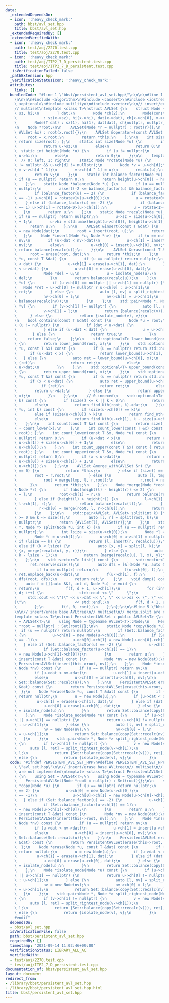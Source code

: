 ```yaml
---
data:
  _extendedDependsOn:
  - icon: ':heavy_check_mark:'
    path: bbst/avl_set.hpp
    title: bbst/avl_set.hpp
  _extendedRequiredBy: []
  _extendedVerifiedWith:
  - icon: ':heavy_check_mark:'
    path: test/aoj/2270.test.cpp
    title: test/aoj/2270.test.cpp
  - icon: ':heavy_check_mark:'
    path: test/aoj/ITP2_7_D_persistent.test.cpp
    title: test/aoj/ITP2_7_D_persistent.test.cpp
  _isVerificationFailed: false
  _pathExtension: hpp
  _verificationStatusIcon: ':heavy_check_mark:'
  attributes:
    links: []
  bundledCode: "#line 1 \"bbst/persistent_avl_set.hpp\"\n\n\n\n#line 1 \"bbst/avl_set.hpp\"\
    \n\n\n\n#include <algorithm>\n#include <cassert>\n#include <iostream>\n#include\
    \ <optional>\n#include <utility>\n#include <vector>\n\n// insert/erase base AVLtree\n\
    // multiset\ntemplate <class T>\nstruct AVLSet {\n    struct Node {\n        int\
    \ sz, hi;\n        T dat;\n        Node *ch[2];\n        Node(const Node *x)\n\
    \            : sz(x->sz), hi(x->hi), dat(x->dat), ch{x->ch[0], x->ch[1]} {};\n\
    \        Node(T dat) : sz(1), hi(1), dat(dat), ch{nullptr, nullptr} {};\n    };\n\
    \n    Node *root;\n\n    AVLSet(Node *r = nullptr) : root(r){};\n    AVLSet(const\
    \ AVLSet &x) : root(x.root){};\n    AVLSet &operator=(const AVLSet &x) {\n   \
    \     root = x.root;\n        return *this;\n    };\n\n    int size() const {\
    \ return size(root); };\n    static int size(Node *u) {\n        if (u != nullptr)\n\
    \            return u->sz;\n        else\n            return 0;\n    };\n\n  \
    \  static int height(Node *u) {\n        if (u != nullptr)\n            return\
    \ u->hi;\n        else\n            return 0;\n    };\n\n    template <int d>\
    \  // 0: left, 1: right\n    static Node *rotate(Node *u) {\n        assert(u\
    \ != nullptr && u->ch[d] != nullptr);\n        Node *v = u->ch[d];\n        u->ch[d]\
    \ = v->ch[d ^ 1];\n        v->ch[d ^ 1] = u;\n        recalc(u);\n        recalc(v);\n\
    \        return v;\n    };\n    static int balance_factor(Node *u) {\n       \
    \ if (u == nullptr) return 0;\n        return height(u->ch[0]) - height(u->ch[1]);\n\
    \    };\n    static Node *balance(Node *u) {\n        if (u == nullptr) return\
    \ nullptr;\n        assert(-2 <= balance_factor(u) && balance_factor(u) <= 2);\n\
    \        if (balance_factor(u) == 2) {\n            if (balance_factor(u->ch[0])\
    \ == -1) u->ch[0] = rotate<1>(u->ch[0]);\n            u = rotate<0>(u);\n    \
    \    } else if (balance_factor(u) == -2) {\n            if (balance_factor(u->ch[1])\
    \ == 1) u->ch[1] = rotate<0>(u->ch[1]);\n            u = rotate<1>(u);\n     \
    \   }\n        return u;\n    };\n    static Node *recalc(Node *u) {\n       \
    \ if (u == nullptr) return nullptr;\n        u->sz = size(u->ch[0]) + size(u->ch[1])\
    \ + 1;\n        u->hi = std::max(height(u->ch[0]), height(u->ch[1])) + 1;\n  \
    \      return u;\n    };\n\n    AVLSet &insert(const T &dat) {\n        Node *u\
    \ = new Node(dat);\n        root = insert(root, u);\n        return *this;\n \
    \   };\n    Node *insert(Node *u, Node *nv) {\n        if (u == nullptr) return\
    \ nv;\n        if (u->dat < nv->dat)\n            u->ch[1] = insert(u->ch[1],\
    \ nv);\n        else\n            u->ch[0] = insert(u->ch[0], nv);\n\n       \
    \ return balance(recalc(u));\n    };\n\n    AVLSet &erase(const T &dat) {\n  \
    \      root = erase(root, dat);\n        return *this;\n    };\n    Node *erase(Node\
    \ *u, const T &dat) {\n        if (u == nullptr) return nullptr;\n        if (u->dat\
    \ < dat) {\n            u->ch[1] = erase(u->ch[1], dat);\n        } else if (dat\
    \ < u->dat) {\n            u->ch[0] = erase(u->ch[0], dat);\n        } else {\n\
    \            Node *del = u;\n            u = isolate_node(u);\n            delete\
    \ del;\n        }\n        return balance(recalc(u));\n    };\n    Node *isolate_node(Node\
    \ *u) {\n        if (u->ch[0] == nullptr || u->ch[1] == nullptr) {\n         \
    \   Node *ret = u->ch[0] != nullptr ? u->ch[0] : u->ch[1];\n            return\
    \ ret;\n        } else {\n            auto [l, nv] = split_rightest_node(u->ch[0]);\n\
    \            nv->ch[0] = l;\n            nv->ch[1] = u->ch[1];\n            return\
    \ balance(recalc(nv));\n        }\n    };\n    std::pair<Node *, Node *> split_rightest_node(Node\
    \ *v) {\n        if (v->ch[1] != nullptr) {\n            auto [l, ret] = split_rightest_node(v->ch[1]);\n\
    \            v->ch[1] = l;\n            return {balance(recalc(v)), ret};\n  \
    \      } else {\n            return {isolate_node(v), v};\n        }\n    };\n\
    \n    bool contains(const T &dat) const {\n        Node *u = root;\n        while\
    \ (u != nullptr) {\n            if (dat < u->dat) {\n                u = u->ch[0];\n\
    \            } else if (u->dat < dat) {\n                u = u->ch[1];\n     \
    \       } else {\n                return true;\n            }\n        }\n   \
    \     return false;\n    };\n\n    std::optional<T> lower_bound(const T &x) const\
    \ {\n        return lower_bound(root, x);\n    };\n    std::optional<T> lower_bound(Node\
    \ *u, const T &x) const {\n        if (u == nullptr) return std::nullopt;\n  \
    \      if (u->dat < x) {\n            return lower_bound(u->ch[1], x);\n     \
    \   } else {\n            auto ret = lower_bound(u->ch[0], x);\n            if\
    \ (ret)\n                return ret;\n            else\n                return\
    \ u->dat;\n        }\n    };\n    std::optional<T> upper_bound(const T &x) const\
    \ {\n        return upper_bound(root, x);\n    };\n    std::optional<T> upper_bound(Node\
    \ *u, const T &x) const {\n        if (u == nullptr) return std::nullopt;\n  \
    \      if (x < u->dat) {\n            auto ret = upper_bound(u->ch[0], x);\n \
    \           if (ret)\n                return ret;\n            else\n        \
    \        return u->dat;\n        } else {\n            return upper_bound(u->ch[1],\
    \ x);\n        }\n    };\n\n    // 0-indexed\n    std::optional<T> find_Kth(int\
    \ k) const {\n        if (size() <= k || k < 0)\n            return std::nullopt;\n\
    \        else\n            return find_Kth(root, k)->dat;\n    };\n    Node *find_Kth(Node\
    \ *u, int k) const {\n        if (size(u->ch[0]) == k)\n            return u;\n\
    \        else if (size(u->ch[0]) > k)\n            return find_Kth(u->ch[0], k);\n\
    \        else\n            return find_Kth(u->ch[1], k - size(u->ch[0]) - 1);\n\
    \    };\n\n    int count(const T &x) const {\n        return size() - count_upper(x)\
    \ - count_lower(x);\n    };\n    int count_lower(const T &x) const { return count_lower(x,\
    \ root); };\n    int count_lower(const T &x, Node *u) const {\n        if (u ==\
    \ nullptr) return 0;\n        if (u->dat < x)\n            return count_lower(x,\
    \ u->ch[1]) + size(u->ch[0]) + 1;\n        else\n            return count_lower(x,\
    \ u->ch[0]);\n    };\n    int count_upper(const T &x) const { return count_upper(x,\
    \ root); };\n    int count_upper(const T &x, Node *u) const {\n        if (u ==\
    \ nullptr) return 0;\n        if (x < u->dat)\n            return count_upper(x,\
    \ u->ch[0]) + size(u->ch[1]) + 1;\n        else\n            return count_upper(x,\
    \ u->ch[1]);\n    };\n\n    AVLSet &merge_with(AVLSet &r) {\n        if (r.size()\
    \ == 0) {\n            return *this;\n        } else if (size() == 0) {\n    \
    \        root = r.root;\n        } else {\n            auto [l, tmp] = split_rightest_node(root);\n\
    \            root = merge(tmp, l, r.root);\n            r.root = nullptr;\n  \
    \      }\n        return *this;\n    };\n    Node *merge(Node *root, Node *l,\
    \ Node *r) {\n        if (abs(height(l) - height(r)) <= 2) {\n            root->ch[0]\
    \ = l;\n            root->ch[1] = r;\n            return balance(recalc(root));\n\
    \        } else if (height(l) > height(r)) {\n            l->ch[1] = merge(root,\
    \ l->ch[1], r);\n            return balance(recalc(l));\n        } else {\n  \
    \          r->ch[0] = merge(root, l, r->ch[0]);\n            return balance(recalc(r));\n\
    \        }\n    };\n\n    std::pair<AVLSet, AVLSet> split(int k) {\n        assert(k\
    \ >= 0 && k <= size());\n        auto [l, r] = split(root, k);\n        root =\
    \ nullptr;\n        return {AVLSet(l), AVLSet(r)};\n    };\n    std::pair<Node\
    \ *, Node *> split(Node *u, int k) {\n        if (u == nullptr) return {nullptr,\
    \ nullptr};\n        int lsize = size(u->ch[0]);\n        Node *l = u->ch[0];\n\
    \        Node *r = u->ch[1];\n        u->ch[0] = u->ch[1] = nullptr;\n       \
    \ if (lsize == k) {\n            return {l, insert(r, recalc(u))};\n        }\
    \ else if (k < lsize) {\n            auto [x, y] = split(l, k);\n            return\
    \ {x, merge(recalc(u), y, r)};\n        } else {\n            auto [x, y] = split(r,\
    \ k - lsize - 1);\n            return {merge(recalc(u), l, x), y};\n        }\n\
    \    };\n\n    std::vector<T> list() const {\n        std::vector<T> ret;\n  \
    \      ret.reserve(size());\n        auto dfs = [&](Node *u, auto &&f) {\n   \
    \         if (u == nullptr) return;\n            f(u->ch[0], f);\n           \
    \ ret.emplace_back(u->dat);\n            f(u->ch[1], f);\n        };\n       \
    \ dfs(root, dfs);\n        return ret;\n    };\n    void dump() const {\n    \
    \    auto f = [](auto &&f, int d, Node *u) -> void {\n            if (u == nullptr)\
    \ return;\n            f(f, d + 1, u->ch[1]);\n            for (int i = 0; i <\
    \ d; i++) {\n                std::cout << \"      \";\n            }\n       \
    \     std::cout << \"(\" << u->dat << \", \" << u->sz << \", \" << u->hi << \"\
    )\"\n                      << std::endl;\n            f(f, d + 1, u->ch[0]);\n\
    \        };\n        f(f, 0, root);\n    };\n};\n\n\n#line 5 \"bbst/persistent_avl_set.hpp\"\
    \n\n// insert/erase base AVLtree\n// multiset\n// merge,split are not implemented\n\
    template <class T>\nstruct PersistentAVLSet : public AVLSet<T> {\n    using Set\
    \ = AVLSet<T>;\n    using Node = typename AVLSet<T>::Node;\n    PersistentAVLSet(Node\
    \ *root = nullptr) : Set(root){};\n\n    static Node *copy(Node *u) {\n      \
    \  if (u == nullptr) return nullptr;\n        if (Set::balance_factor(u) == 2)\
    \ {\n            u->ch[0] = new Node(u->ch[0]);\n            if (Set::balance_factor(u->ch[0])\
    \ == -1)\n                u->ch[0]->ch[1] = new Node(u->ch[0]->ch[1]);\n     \
    \   } else if (Set::balance_factor(u) == -2) {\n            u->ch[1] = new Node(u->ch[1]);\n\
    \            if (Set::balance_factor(u->ch[1]) == 1)\n                u->ch[1]->ch[0]\
    \ = new Node(u->ch[1]->ch[0]);\n        }\n        return u;\n    };\n\n    PersistentAVLSet\
    \ insert(const T &dat) const {\n        Node *nv = new Node(dat);\n        return\
    \ PersistentAVLSet(insert(this->root, nv));\n    };\n    Node *insert(Node *u,\
    \ Node *nv) const {\n        if (u == nullptr) return nv;\n        u = new Node(u);\n\
    \        if (u->dat < nv->dat)\n            u->ch[1] = insert(u->ch[1], nv);\n\
    \        else\n            u->ch[0] = insert(u->ch[0], nv);\n\n        return\
    \ Set::balance(Set::recalc(u));\n    };\n\n    PersistentAVLSet erase(const T\
    \ &dat) const {\n        return PersistentAVLSet(erase(this->root, dat));\n  \
    \  };\n    Node *erase(Node *u, const T &dat) const {\n        if (u == nullptr)\
    \ return nullptr;\n        u = new Node(u);\n        if (u->dat < dat) {\n   \
    \         u->ch[1] = erase(u->ch[1], dat);\n        } else if (dat < u->dat) {\n\
    \            u->ch[0] = erase(u->ch[0], dat);\n        } else {\n            u\
    \ = isolate_node(u);\n        }\n        return Set::balance(copy(Set::recalc(u)));\n\
    \    };\n    Node *isolate_node(Node *u) const {\n        if (u->ch[0] == nullptr\
    \ || u->ch[1] == nullptr) {\n            return u->ch[0] != nullptr ? u->ch[0]\
    \ : u->ch[1];\n        } else {\n            auto [l, nv] = split_rightest_node(u->ch[0]);\n\
    \            nv = new Node(nv);\n            nv->ch[0] = l;\n            nv->ch[1]\
    \ = u->ch[1];\n            return Set::balance(copy(Set::recalc(nv)));\n     \
    \   }\n    };\n    std::pair<Node *, Node *> split_rightest_node(Node *v) const\
    \ {\n        if (v->ch[1] != nullptr) {\n            v = new Node(v);\n      \
    \      auto [l, ret] = split_rightest_node(v->ch[1]);\n            v->ch[1] =\
    \ l;\n            return {Set::balance(copy(Set::recalc(v))), ret};\n        }\
    \ else {\n            return {isolate_node(v), v};\n        }\n    };\n};\n\n\n"
  code: "#ifndef PERSISTENT_AVL_SET_HPP\n#define PERSISTENT_AVL_SET_HPP\n\n#include\
    \ \"avl_set.hpp\"\n\n// insert/erase base AVLtree\n// multiset\n// merge,split\
    \ are not implemented\ntemplate <class T>\nstruct PersistentAVLSet : public AVLSet<T>\
    \ {\n    using Set = AVLSet<T>;\n    using Node = typename AVLSet<T>::Node;\n\
    \    PersistentAVLSet(Node *root = nullptr) : Set(root){};\n\n    static Node\
    \ *copy(Node *u) {\n        if (u == nullptr) return nullptr;\n        if (Set::balance_factor(u)\
    \ == 2) {\n            u->ch[0] = new Node(u->ch[0]);\n            if (Set::balance_factor(u->ch[0])\
    \ == -1)\n                u->ch[0]->ch[1] = new Node(u->ch[0]->ch[1]);\n     \
    \   } else if (Set::balance_factor(u) == -2) {\n            u->ch[1] = new Node(u->ch[1]);\n\
    \            if (Set::balance_factor(u->ch[1]) == 1)\n                u->ch[1]->ch[0]\
    \ = new Node(u->ch[1]->ch[0]);\n        }\n        return u;\n    };\n\n    PersistentAVLSet\
    \ insert(const T &dat) const {\n        Node *nv = new Node(dat);\n        return\
    \ PersistentAVLSet(insert(this->root, nv));\n    };\n    Node *insert(Node *u,\
    \ Node *nv) const {\n        if (u == nullptr) return nv;\n        u = new Node(u);\n\
    \        if (u->dat < nv->dat)\n            u->ch[1] = insert(u->ch[1], nv);\n\
    \        else\n            u->ch[0] = insert(u->ch[0], nv);\n\n        return\
    \ Set::balance(Set::recalc(u));\n    };\n\n    PersistentAVLSet erase(const T\
    \ &dat) const {\n        return PersistentAVLSet(erase(this->root, dat));\n  \
    \  };\n    Node *erase(Node *u, const T &dat) const {\n        if (u == nullptr)\
    \ return nullptr;\n        u = new Node(u);\n        if (u->dat < dat) {\n   \
    \         u->ch[1] = erase(u->ch[1], dat);\n        } else if (dat < u->dat) {\n\
    \            u->ch[0] = erase(u->ch[0], dat);\n        } else {\n            u\
    \ = isolate_node(u);\n        }\n        return Set::balance(copy(Set::recalc(u)));\n\
    \    };\n    Node *isolate_node(Node *u) const {\n        if (u->ch[0] == nullptr\
    \ || u->ch[1] == nullptr) {\n            return u->ch[0] != nullptr ? u->ch[0]\
    \ : u->ch[1];\n        } else {\n            auto [l, nv] = split_rightest_node(u->ch[0]);\n\
    \            nv = new Node(nv);\n            nv->ch[0] = l;\n            nv->ch[1]\
    \ = u->ch[1];\n            return Set::balance(copy(Set::recalc(nv)));\n     \
    \   }\n    };\n    std::pair<Node *, Node *> split_rightest_node(Node *v) const\
    \ {\n        if (v->ch[1] != nullptr) {\n            v = new Node(v);\n      \
    \      auto [l, ret] = split_rightest_node(v->ch[1]);\n            v->ch[1] =\
    \ l;\n            return {Set::balance(copy(Set::recalc(v))), ret};\n        }\
    \ else {\n            return {isolate_node(v), v};\n        }\n    };\n};\n\n\
    #endif"
  dependsOn:
  - bbst/avl_set.hpp
  isVerificationFile: false
  path: bbst/persistent_avl_set.hpp
  requiredBy: []
  timestamp: '2021-09-14 11:02:46+09:00'
  verificationStatus: LIBRARY_ALL_AC
  verifiedWith:
  - test/aoj/2270.test.cpp
  - test/aoj/ITP2_7_D_persistent.test.cpp
documentation_of: bbst/persistent_avl_set.hpp
layout: document
redirect_from:
- /library/bbst/persistent_avl_set.hpp
- /library/bbst/persistent_avl_set.hpp.html
title: bbst/persistent_avl_set.hpp
---
```

